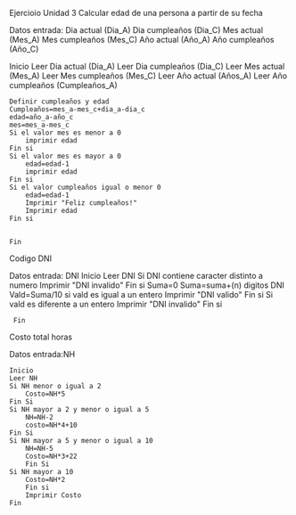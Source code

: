 Ejercioio Unidad 3
Calcular edad de una persona a partir de su fecha

Datos entrada: 
Dia actual (Dia_A)
Dia cumpleaños (Dia_C)
Mes actual (Mes_A)
Mes cumpleaños (Mes_C)
Año actual (Año_A)
Año cumpleaños (Año_C)

Inicio
    Leer Dia actual (Dia_A)
    Leer Dia cumpleaños (Dia_C)
    Leer Mes actual (Mes_A)
    Leer Mes cumpleaños (Mes_C)
    Leer Año actual (Años_A)
    Leer Año cumpleaños (Cumpleaños_A)

    Definir cumpleaños y edad
    Cumpleaños=mes_a-mes_c+dia_a-dia_c
    edad=año_a-año_c
    mes=mes_a-mes_c
    Si el valor mes es menor a 0
        imprimir edad
    Fin si
    Si el valor mes es mayor a 0
        edad=edad-1
        imprimir edad
    Fin si
    Si el valor cumpleaños igual o menor 0
        edad=edad-1
        Imprimir "Feliz cumpleaños!" 
        Imprimir edad
    Fin si
    

    Fin




Codigo DNI

Datos entrada:
DNI
    Inicio
    Leer DNI
     Si DNI contiene caracter distinto a numero
         Imprimir "DNI invalido"
    Fin si
     Suma=0
     Suma=suma+(n) digitos DNI
     Vald=Suma/10
    si vald es igual a un entero
         Imprimir "DNI valido"
    Fin si
    Si vald es diferente a un entero
        Imprimir "DNI invalido"
     Fin si
            
     Fin




Costo total horas

Datos entrada:NH

    Inicio
    Leer NH
    Si NH menor o igual a 2
        Costo=NH*5
    Fin Si
    Si NH mayor a 2 y menor o igual a 5
        NH=NH-2
        costo=NH*4+10
    Fin Si
    Si NH mayor a 5 y menor o igual a 10
        NH=NH-5
        Costo=NH*3+22
        Fin Si
    Si NH mayor a 10
        Costo=NH*2
        Fin si
        Imprimir Costo
    Fin

